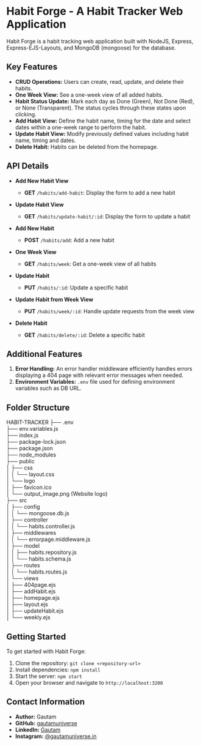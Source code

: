 # Habit Forge - A Habit Tracker Web Application

Habit Forge is a habit tracking web application built with NodeJS, Express, Express-EJS-Layouts, and MongoDB (mongoose) for the database.

## Key Features

- **CRUD Operations:** Users can create, read, update, and delete their habits.
- **One Week View:** See a one-week view of all added habits.
- **Habit Status Update:** Mark each day as Done (Green), Not Done (Red), or None (Transparent). The status cycles through these states upon clicking.
- **Add Habit View:** Define the habit name, timing for the date and select dates within a one-week range to perform the habit.
- **Update Habit View:** Modify previously defined values including habit name, timing and dates.
- **Delete Habit:** Habits can be deleted from the homepage.

## API Details

- **Add New Habit View**
  - **GET** `/habits/add-habit`: Display the form to add a new habit

- **Update Habit View**
  - **GET** `/habits/update-habit/:id`: Display the form to update a habit

- **Add New Habit**
  - **POST** `/habits/add`: Add a new habit

- **One Week View**
  - **GET** `/habits/week`: Get a one-week view of all habits

- **Update Habit**
  - **PUT** `/habits/:id`: Update a specific habit

- **Update Habit from Week View**
  - **PUT** `/habits/week/:id`: Handle update requests from the week view

- **Delete Habit**
  - **GET** `/habits/delete/:id`: Delete a specific habit

## Additional Features

1. **Error Handling:** An error handler middleware efficiently handles errors displaying a 404 page with relevant error messages when needed.
2. **Environment Variables:** `.env` file used for defining environment variables such as DB URL.

## Folder Structure

HABIT-TRACKER
├── .env<br>
├── env.variables.js<br>
├── index.js<br>
├── package-lock.json<br>
├── package.json<br>
├── node_modules<br>
├── public <br>
│   ├── css<br>
│   │   └── layout.css<br>
│   └── logo<br>
│       ├── favicon.ico<br>
│       └── output_image.png (Website logo)<br>
├── src<br>
│   ├── config<br>
│   │   └── mongoose.db.js<br>
│   ├── controller<br>
│   │   └── habits.controller.js<br>
│   ├── middlewares<br>
│   │   └── errorpage.middleware.js<br>
│   ├── model<br>
│   │   ├── habits.repository.js<br>
│   │   └── habits.schema.js<br>
│   ├── routes<br>
│   │   └── habits.routes.js<br>
│   └── views<br>
│       ├── 404page.ejs<br>
│       ├── addHabit.ejs<br>
│       ├── homepage.ejs<br>
│       ├── layout.ejs<br>
│       ├── updateHabit.ejs<br>
│       └── weekly.ejs<br>

## Getting Started

To get started with Habit Forge:

1. Clone the repository: `git clone <repository-url>`
2. Install dependencies: `npm install`
3. Start the server: `npm start`
4. Open your browser and navigate to `http://localhost:3200`

## Contact Information

- **Author:** Gautam
- **GitHub:** [gautamuniverse](https://github.com/gautamuniverse)
- **LinkedIn:** [Gautam](https://www.linkedin.com/in/gautam-116307bb/)
- **Instagram:** [@gautamuniverse.in](https://www.instagram.com/gautamuniverse.in/)
